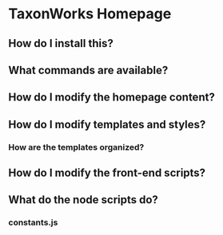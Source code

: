 # TaxonWorks Homepage

## How do I install this?

## What commands are available?

## How do I modify the homepage content?

## How do I modify templates and styles?

### How are the templates organized?

## How do I modify the front-end scripts?

## What do the node scripts do?

### constants.js